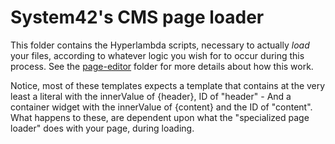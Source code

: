 System42's CMS page loader
========

This folder contains the Hyperlambda scripts, necessary to actually _load_ your files, according to whatever logic you wish for
to occur during this process. See the [page-editor](/core/p5.webapp/system42/apps/cms/page-editor/) folder for more details
about how this work.

Notice, most of these templates expects a template that contains at the very least a literal with the innerValue of {header}, ID
of "header" - And a container widget with the innerValue of {content} and the ID of "content". What happens to these, are dependent
upon what the "specialized page loader" does with your page, during loading.

